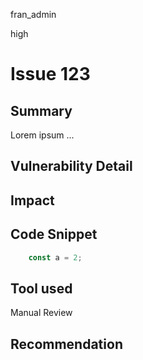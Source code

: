 fran_admin

high

# Issue 123

## Summary

Lorem ipsum ...

## Vulnerability Detail

## Impact

## Code Snippet

```javascript
    const a = 2;
```

## Tool used

Manual Review

## Recommendation
